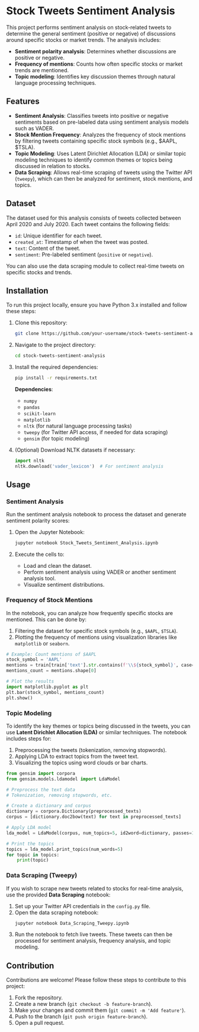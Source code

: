 # Stock Tweets Sentiment Analysis

This project performs sentiment analysis on stock-related tweets to determine the general sentiment (positive or negative) of discussions around specific stocks or market trends. The analysis includes:
- **Sentiment polarity analysis**: Determines whether discussions are positive or negative.
- **Frequency of mentions**: Counts how often specific stocks or market trends are mentioned.
- **Topic modeling**: Identifies key discussion themes through natural language processing techniques.

## Features

- **Sentiment Analysis**: Classifies tweets into positive or negative sentiments based on pre-labeled data using sentiment analysis models such as VADER.
- **Stock Mention Frequency**: Analyzes the frequency of stock mentions by filtering tweets containing specific stock symbols (e.g., $AAPL, $TSLA).
- **Topic Modeling**: Uses Latent Dirichlet Allocation (LDA) or similar topic modeling techniques to identify common themes or topics being discussed in relation to stocks.
- **Data Scraping**: Allows real-time scraping of tweets using the Twitter API (`tweepy`), which can then be analyzed for sentiment, stock mentions, and topics.

## Dataset

The dataset used for this analysis consists of tweets collected between April 2020 and July 2020. Each tweet contains the following fields:
- `id`: Unique identifier for each tweet.
- `created_at`: Timestamp of when the tweet was posted.
- `text`: Content of the tweet.
- `sentiment`: Pre-labeled sentiment (`positive` or `negative`).

You can also use the data scraping module to collect real-time tweets on specific stocks and trends.

## Installation

To run this project locally, ensure you have Python 3.x installed and follow these steps:

1. Clone this repository:
   ```bash
   git clone https://github.com/your-username/stock-tweets-sentiment-analysis.git
   ```
   
2. Navigate to the project directory:
   ```bash
   cd stock-tweets-sentiment-analysis
   ```

3. Install the required dependencies:
   ```bash
   pip install -r requirements.txt
   ```

   **Dependencies**:
   - `numpy`
   - `pandas`
   - `scikit-learn`
   - `matplotlib`
   - `nltk` (for natural language processing tasks)
   - `tweepy` (for Twitter API access, if needed for data scraping)
   - `gensim` (for topic modeling)

4. (Optional) Download NLTK datasets if necessary:
   ```python
   import nltk
   nltk.download('vader_lexicon')  # For sentiment analysis
   ```

## Usage

### Sentiment Analysis
Run the sentiment analysis notebook to process the dataset and generate sentiment polarity scores:
1. Open the Jupyter Notebook:
   ```bash
   jupyter notebook Stock_Tweets_Sentiment_Analysis.ipynb
   ```

2. Execute the cells to:
   - Load and clean the dataset.
   - Perform sentiment analysis using VADER or another sentiment analysis tool.
   - Visualize sentiment distributions.

### Frequency of Stock Mentions

In the notebook, you can analyze how frequently specific stocks are mentioned. This can be done by:
1. Filtering the dataset for specific stock symbols (e.g., `$AAPL`, `$TSLA`).
2. Plotting the frequency of mentions using visualization libraries like `matplotlib` or `seaborn`.

```python
# Example: Count mentions of $AAPL
stock_symbol = 'AAPL'
mentions = train[train['text'].str.contains(f'\\${stock_symbol}', case=False)]
mentions_count = mentions.shape[0]

# Plot the results
import matplotlib.pyplot as plt
plt.bar(stock_symbol, mentions_count)
plt.show()
```

### Topic Modeling

To identify the key themes or topics being discussed in the tweets, you can use **Latent Dirichlet Allocation (LDA)** or similar techniques. The notebook includes steps for:
1. Preprocessing the tweets (tokenization, removing stopwords).
2. Applying LDA to extract topics from the tweet text.
3. Visualizing the topics using word clouds or bar charts.

```python
from gensim import corpora
from gensim.models.ldamodel import LdaModel

# Preprocess the text data
# Tokenization, removing stopwords, etc.

# Create a dictionary and corpus
dictionary = corpora.Dictionary(preprocessed_texts)
corpus = [dictionary.doc2bow(text) for text in preprocessed_texts]

# Apply LDA model
lda_model = LdaModel(corpus, num_topics=5, id2word=dictionary, passes=10)

# Print the topics
topics = lda_model.print_topics(num_words=5)
for topic in topics:
    print(topic)
```

### Data Scraping (Tweepy)

If you wish to scrape new tweets related to stocks for real-time analysis, use the provided **Data Scraping** notebook:
1. Set up your Twitter API credentials in the `config.py` file.
2. Open the data scraping notebook:
   ```bash
   jupyter notebook Data_Scraping_Tweepy.ipynb
   ```
3. Run the notebook to fetch live tweets. These tweets can then be processed for sentiment analysis, frequency analysis, and topic modeling.

## Contribution

Contributions are welcome! Please follow these steps to contribute to this project:
1. Fork the repository.
2. Create a new branch (`git checkout -b feature-branch`).
3. Make your changes and commit them (`git commit -m 'Add feature'`).
4. Push to the branch (`git push origin feature-branch`).
5. Open a pull request.
